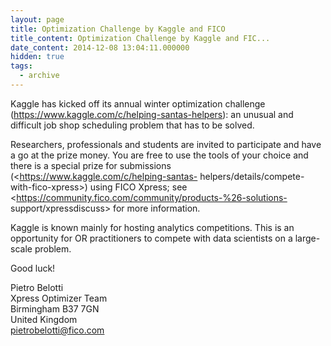 ```yaml
---
layout: page
title: Optimization Challenge by Kaggle and FICO
title_content: Optimization Challenge by Kaggle and FIC...
date_content: 2014-12-08 13:04:11.000000
hidden: true
tags:
  - archive
---
```

Kaggle has kicked off its annual winter optimization challenge
(<https://www.kaggle.com/c/helping-santas-helpers>): an unusual and difficult
job shop scheduling problem that has to be solved.  
  
Researchers, professionals and students are invited to participate and have a
go at the prize money. You are free to use the tools of your choice and there
is a special prize for submissions (<https://www.kaggle.com/c/helping-santas-
helpers/details/compete-with-fico-xpress>) using FICO Xpress; see
<https://community.fico.com/community/products-%26-solutions-
support/xpressdiscuss> for more information.  
  
Kaggle is known mainly for hosting analytics competitions. This is an
opportunity for OR practitioners to compete with data scientists on a large-
scale problem.  
  
Good luck!  
  
Pietro Belotti  
Xpress Optimizer Team  
Birmingham B37 7GN  
United Kingdom  
[pietrobelotti@fico.com](mailto:pietrobelotti@fico.com)  


